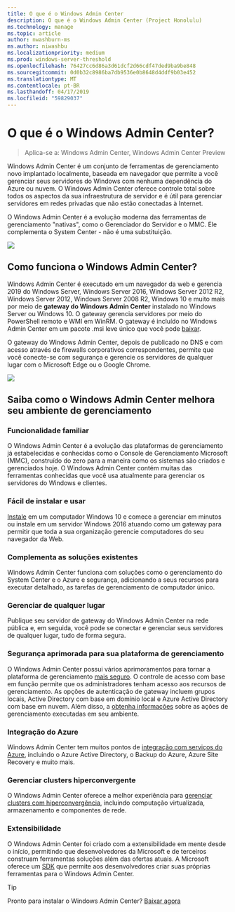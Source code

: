 ```yaml
---
title: O que é o Windows Admin Center
description: O que é o Windows Admin Center (Project Honolulu)
ms.technology: manage
ms.topic: article
author: nwashburn-ms
ms.author: niwashbu
ms.localizationpriority: medium
ms.prod: windows-server-threshold
ms.openlocfilehash: 76427cc6d86a3d61dcf2d66cdf47ded9ba9be848
ms.sourcegitcommit: 0d0b32c8986ba7db9536e0b8648d4ddf9b03e452
ms.translationtype: MT
ms.contentlocale: pt-BR
ms.lasthandoff: 04/17/2019
ms.locfileid: "59829037"
---
```

# <a name="what-is-windows-admin-center"></a>O que é o Windows Admin Center?

>Aplica-se a: Windows Admin Center, Windows Admin Center Preview

Windows Admin Center é um conjunto de ferramentas de gerenciamento novo implantado localmente, baseada em navegador que permite a você gerenciar seus servidores do Windows com nenhuma dependência do Azure ou nuvem. O Windows Admin Center oferece controle total sobre todos os aspectos da sua infraestrutura de servidor e é útil para gerenciar servidores em redes privadas que não estão conectadas à Internet.

O Windows Admin Center é a evolução moderna das ferramentas de gerenciamento "nativas", como o Gerenciador do Servidor e o MMC. Ele complementa o System Center - não é uma substituição.

![](../media/wac-complements.png)

## <a name="how-does-windows-admin-center-work"></a>Como funciona o Windows Admin Center?

Windows Admin Center é executado em um navegador da web e gerencia 2019 do Windows Server, Windows Server 2016, Windows Server 2012 R2, Windows Server 2012, Windows Server 2008 R2, Windows 10 e muito mais por meio de **gateway do Windows Admin Center** instalado no Windows Server ou Windows 10. O gateway gerencia servidores por meio do PowerShell remoto e WMI em WinRM. O gateway é incluído no Windows Admin Center em um pacote .msi leve único que você pode [baixar](https://aka.ms/windowsadmincenter).

O gateway do Windows Admin Center, depois de publicado no DNS e com acesso através de firewalls corporativos correspondentes, permite que você conecte-se com segurança e gerencie os servidores de qualquer lugar com o Microsoft Edge ou o Google Chrome.

![](../media/architecture.png)

## <a name="learn-how-windows-admin-center-improves-your-management-environment"></a>Saiba como o Windows Admin Center melhora seu ambiente de gerenciamento

### <a name="familiar-functionality"></a>**Funcionalidade familiar**

O Windows Admin Center é a evolução das plataformas de gerenciamento já estabelecidas e conhecidas como o Console de Gerenciamento Microsoft (MMC), construído do zero para a maneira como os sistemas são criados e gerenciados hoje. O Windows Admin Center contém muitas das ferramentas conhecidas que você usa atualmente para gerenciar os servidores do Windows e clientes.

### <a name="easy-to-install-and-use"></a>**Fácil de instalar e usar**

[Instale](../deploy/install.md) em um computador Windows 10 e comece a gerenciar em minutos ou instale em um servidor Windows 2016 atuando como um gateway para permitir que toda a sua organização gerencie computadores do seu navegador da Web.

### <a name="complements-existing-solutions"></a>**Complementa as soluções existentes**

Windows Admin Center funciona com soluções como o gerenciamento do System Center e o Azure e segurança, adicionando a seus recursos para executar detalhado, as tarefas de gerenciamento de computador único.

### <a name="manage-from-anywhere"></a>**Gerenciar de qualquer lugar**

Publique seu servidor de gateway do Windows Admin Center na rede pública e, em seguida, você pode se conectar e gerenciar seus servidores de qualquer lugar, tudo de forma segura.

### <a name="enhanced-security-for-your-management-platform"></a>**Segurança aprimorada para sua plataforma de gerenciamento**

O Windows Admin Center possui vários aprimoramentos para tornar a plataforma de gerenciamento [mais seguro](../plan/user-access-options.md). O controle de acesso com base em função permite que os administradores tenham acesso aos recursos de gerenciamento. As opções de autenticação de gateway incluem grupos locais, Active Directory com base em domínio local e Azure Active Directory com base em nuvem.  Além disso, a [obtenha informações](../use/logging.md) sobre as ações de gerenciamento executadas em seu ambiente.

### <a name="azure-integration"></a>**Integração do Azure**

Windows Admin Center tem muitos pontos de [integração com serviços do Azure](../plan/azure-integration-options.md), incluindo o Azure Active Directory, o Backup do Azure, Azure Site Recovery e muito mais.

### <a name="manage-hyper-converged-clusters"></a>**Gerenciar clusters hiperconvergente**

O Windows Admin Center oferece a melhor experiência para [gerenciar clusters com hiperconvergência](../use/manage-hyper-converged.md), incluindo computação virtualizada, armazenamento e componentes de rede.

### <a name="extensibility"></a>**Extensibilidade**

O Windows Admin Center foi criado com a extensibilidade em mente desde o início, permitindo que desenvolvedores da Microsoft e de terceiros construam ferramentas soluções além das ofertas atuais. A Microsoft oferece um [SDK](../extend/extensibility-overview.md) que permite aos desenvolvedores criar suas próprias ferramentas para o Windows Admin Center.

> [!Tip]
> Pronto para instalar o Windows Admin Center? [Baixar agora](https://aka.ms/windowsadmincenter)
